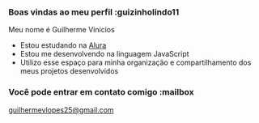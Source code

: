  ### Boas vindas ao meu perfil :guizinholindo11

Meu nome é Guilherme Vinicios

- Estou estudando na [Alura](https://www.alura.com.br)
- Estou me desenvolvendo na linguagem JavaScript
- Utilizo esse espaço para minha organização e compartilhamento dos meus projetos desenvolvidos

### Você pode entrar em contato comigo :mailbox

guilhermevlopes25@gmail.com






